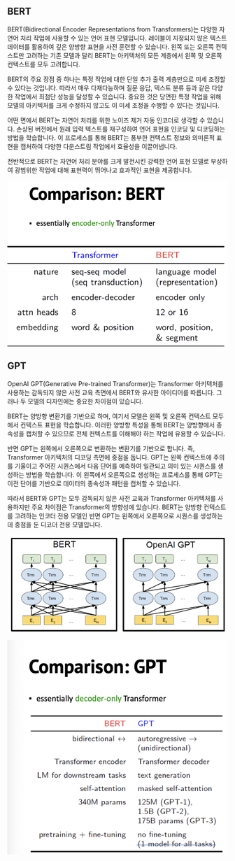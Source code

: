 ## BERT
BERT(Bidirectional Encoder Representations from Transformers)는 다양한 자연어 처리 작업에 사용할 수 있는 언어 표현 모델입니다. 레이블이 지정되지 않은 텍스트 데이터를 활용하여 깊은 양방향 표현을 사전 훈련할 수 있습니다. 왼쪽 또는 오른쪽 컨텍스트만 고려하는 기존 모델과 달리 BERT는 아키텍처의 모든 계층에서 왼쪽 및 오른쪽 컨텍스트를 모두 고려합니다.


BERT의 주요 장점 중 하나는 특정 작업에 대한 단일 추가 출력 계층만으로 미세 조정할 수 있다는 것입니다. 따라서 매우 다재다능하며 질문 응답, 텍스트 분류 등과 같은 다양한 작업에서 최첨단 성능을 달성할 수 있습니다. 중요한 것은 당면한 특정 작업을 위해 모델의 아키텍처를 크게 수정하지 않고도 이 미세 조정을 수행할 수 있다는 것입니다.


어떤 면에서 BERT는 자연어 처리를 위한 노이즈 제거 자동 인코더로 생각할 수 있습니다. 손상된 버전에서 원래 입력 텍스트를 재구성하여 언어 표현을 인코딩 및 디코딩하는 방법을 학습합니다. 이 프로세스를 통해 BERT는 풍부한 컨텍스트 정보와 의미론적 표현을 캡처하여 다양한 다운스트림 작업에서 효율성을 이끌어냅니다.


전반적으로 BERT는 자연어 처리 분야를 크게 발전시킨 강력한 언어 표현 모델로 부상하여 광범위한 작업에 대해 표현력이 뛰어나고 효과적인 표현을 제공합니다.

![](./img/3.png)

## GPT
OpenAI GPT(Generative Pre-trained Transformer)는 Transformer 아키텍처를 사용하는 감독되지 않은 사전 교육 측면에서 BERT와 유사한 아이디어를 따릅니다. 그러나 두 모델의 디자인에는 중요한 차이점이 있습니다.


BERT는 양방향 변환기를 기반으로 하며, 여기서 모델은 왼쪽 및 오른쪽 컨텍스트 모두에서 컨텍스트 표현을 학습합니다. 이러한 양방향 특성을 통해 BERT는 양방향에서 종속성을 캡처할 수 있으므로 전체 컨텍스트를 이해해야 하는 작업에 유용할 수 있습니다.


반면 GPT는 왼쪽에서 오른쪽으로 변환하는 변환기를 기반으로 합니다. 즉, Transformer 아키텍처의 디코딩 측면에 중점을 둡니다. GPT는 왼쪽 컨텍스트에 주의를 기울이고 주어진 시퀀스에서 다음 단어를 예측하여 일관되고 의미 있는 시퀀스를 생성하는 방법을 학습합니다. 이 왼쪽에서 오른쪽으로 생성하는 프로세스를 통해 GPT는 이전 단어를 기반으로 데이터의 종속성과 패턴을 캡처할 수 있습니다.


따라서 BERT와 GPT는 모두 감독되지 않은 사전 교육과 Transformer 아키텍처를 사용하지만 주요 차이점은 Transformer의 방향성에 있습니다. BERT는 양방향 컨텍스트를 고려하는 인코더 전용 모델인 반면 GPT는 왼쪽에서 오른쪽으로 시퀀스를 생성하는 데 중점을 둔 디코더 전용 모델입니다.

![](./img/4.png)

![](./img/5.png)